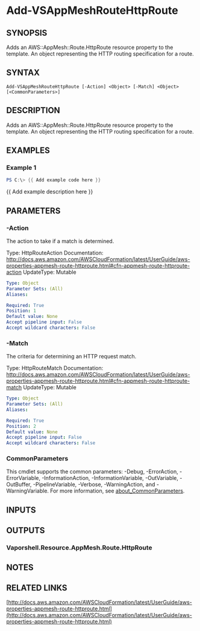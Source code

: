 # Add-VSAppMeshRouteHttpRoute

## SYNOPSIS
Adds an AWS::AppMesh::Route.HttpRoute resource property to the template.
An object representing the HTTP routing specification for a route.

## SYNTAX

```
Add-VSAppMeshRouteHttpRoute [-Action] <Object> [-Match] <Object> [<CommonParameters>]
```

## DESCRIPTION
Adds an AWS::AppMesh::Route.HttpRoute resource property to the template.
An object representing the HTTP routing specification for a route.

## EXAMPLES

### Example 1
```powershell
PS C:\> {{ Add example code here }}
```

{{ Add example description here }}

## PARAMETERS

### -Action
The action to take if a match is determined.

Type: HttpRouteAction
Documentation: http://docs.aws.amazon.com/AWSCloudFormation/latest/UserGuide/aws-properties-appmesh-route-httproute.html#cfn-appmesh-route-httproute-action
UpdateType: Mutable

```yaml
Type: Object
Parameter Sets: (All)
Aliases:

Required: True
Position: 1
Default value: None
Accept pipeline input: False
Accept wildcard characters: False
```

### -Match
The criteria for determining an HTTP request match.

Type: HttpRouteMatch
Documentation: http://docs.aws.amazon.com/AWSCloudFormation/latest/UserGuide/aws-properties-appmesh-route-httproute.html#cfn-appmesh-route-httproute-match
UpdateType: Mutable

```yaml
Type: Object
Parameter Sets: (All)
Aliases:

Required: True
Position: 2
Default value: None
Accept pipeline input: False
Accept wildcard characters: False
```

### CommonParameters
This cmdlet supports the common parameters: -Debug, -ErrorAction, -ErrorVariable, -InformationAction, -InformationVariable, -OutVariable, -OutBuffer, -PipelineVariable, -Verbose, -WarningAction, and -WarningVariable. For more information, see [about_CommonParameters](http://go.microsoft.com/fwlink/?LinkID=113216).

## INPUTS

## OUTPUTS

### Vaporshell.Resource.AppMesh.Route.HttpRoute
## NOTES

## RELATED LINKS

[http://docs.aws.amazon.com/AWSCloudFormation/latest/UserGuide/aws-properties-appmesh-route-httproute.html](http://docs.aws.amazon.com/AWSCloudFormation/latest/UserGuide/aws-properties-appmesh-route-httproute.html)

